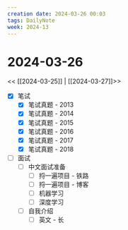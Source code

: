 ```yaml
---
creation date: 2024-03-26 00:03
tags: DailyNote
week: 2024-13
---
```


# 2024-03-26

<< [[2024-03-25]] | [[2024-03-27]]>>

- [x] 笔试
	- [x] 笔试真题 - 2013
	- [x] 笔试真题 - 2014
	- [x] 笔试真题 - 2015
	- [x] 笔试真题 - 2016
	- [x] 笔试真题 - 2017
	- [x] 笔试真题 - 2018
- [ ] 面试
	- [ ] 中文面试准备
		- [ ] 捋一遍项目 - 铁路
		- [ ] 捋一遍项目 - 博客
		- [ ] 机器学习
		- [ ] 深度学习
	- [ ] 自我介绍
		- [ ] 英文 - 长
